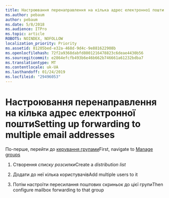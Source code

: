 ```yaml
---
title: Настроювання перенаправлення на кілька адрес електронної пошти
ms.author: pebaum
author: pebaum
ms.date: 5/8/2018
ms.audience: ITPro
ms.topic: article
ROBOTS: NOINDEX, NOFOLLOW
localization_priority: Priority
ms.assetid: 81205bed-e32a-468d-9d4c-9e881622908b
ms.openlocfilehash: 72f2a9368dabfd8001216478823c6deae4430b56
ms.sourcegitcommit: e2864efcfb493b6e46b662b746661a61232bdba7
ms.translationtype: MT
ms.contentlocale: uk-UA
ms.lasthandoff: 01/24/2019
ms.locfileid: "29496053"
---
```

# <a name="setting-up-forwarding-to-multiple-email-addresses"></a><span data-ttu-id="e62ba-102">Настроювання перенаправлення на кілька адрес електронної пошти</span><span class="sxs-lookup"><span data-stu-id="e62ba-102">Setting up forwarding to multiple email addresses</span></span>

<span data-ttu-id="e62ba-103">По-перше, перейти до [керування групами](https://portal.office.com/adminportal/home#/groups)</span><span class="sxs-lookup"><span data-stu-id="e62ba-103">First, navigate to [Manage groups](https://portal.office.com/adminportal/home#/groups)</span></span>
  
1. <span data-ttu-id="e62ba-104">Створення *списку розсилки*</span><span class="sxs-lookup"><span data-stu-id="e62ba-104">Create a  *distribution list*</span></span> 
    
2. <span data-ttu-id="e62ba-105">Додати до неї кілька користувачів</span><span class="sxs-lookup"><span data-stu-id="e62ba-105">Add multiple users to it</span></span>
    
3. <span data-ttu-id="e62ba-106">Потім настроїти пересилання поштових скриньок до цієї групи</span><span class="sxs-lookup"><span data-stu-id="e62ba-106">Then configure mailbox forwarding to that group</span></span>
    

